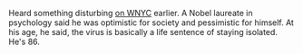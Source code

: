 Heard something disturbing <a href="https://www.wnycstudios.org/podcasts/tnyradiohour/segments/why-we-underestimated-covid-19">on WNYC</a> earlier. A Nobel laureate in psychology said he was optimistic for society and pessimistic for himself. At his age, he said, the virus is basically a life sentence of staying isolated. He's 86.
